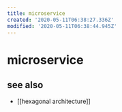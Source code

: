 ```yaml
---
title: microservice
created: '2020-05-11T06:38:27.336Z'
modified: '2020-05-11T06:38:44.945Z'
---
```


# microservice

##

## see also
- [[hexagonal architecture]]

